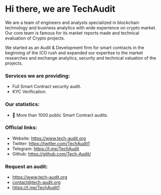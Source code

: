 # Hi there, we are TechAudit

We are a team of engineers and analysts specialized in blockchain technology and business analytics with wide experience on crypto market. Our core team is famous for its market reports made and technical evaluation of Crypto projects.
 
We started as an Audit & Development firm for smart contracts in the beginning of the ICO rush and expanded our expertise to the market researches and exchange analytics, security and technical valuation of the projects.

### Services we are providing:
- Full Smart Contract security audit.
- KYC Verification.

### Our statistics:
- 🚀 More than 1000 public Smart Contract audits.

### Official links:
- Website: https://www.tech-audit.org
- Twitter: https://twitter.com/TechAudit1
- Telegram: https://t.me/TechAudit
- Github: https://github.com/Tech-Audit/

### Request an audit:
- https://www.tech-audit.org
- contact@tech-audit.org
- https://t.me/TechAudit1
<!---
Tech-Audit/Tech-Audit is a ✨ special ✨ repository because its `README.md` (this file) appears on your GitHub profile.
You can click the Preview link to take a look at your changes.
--->
